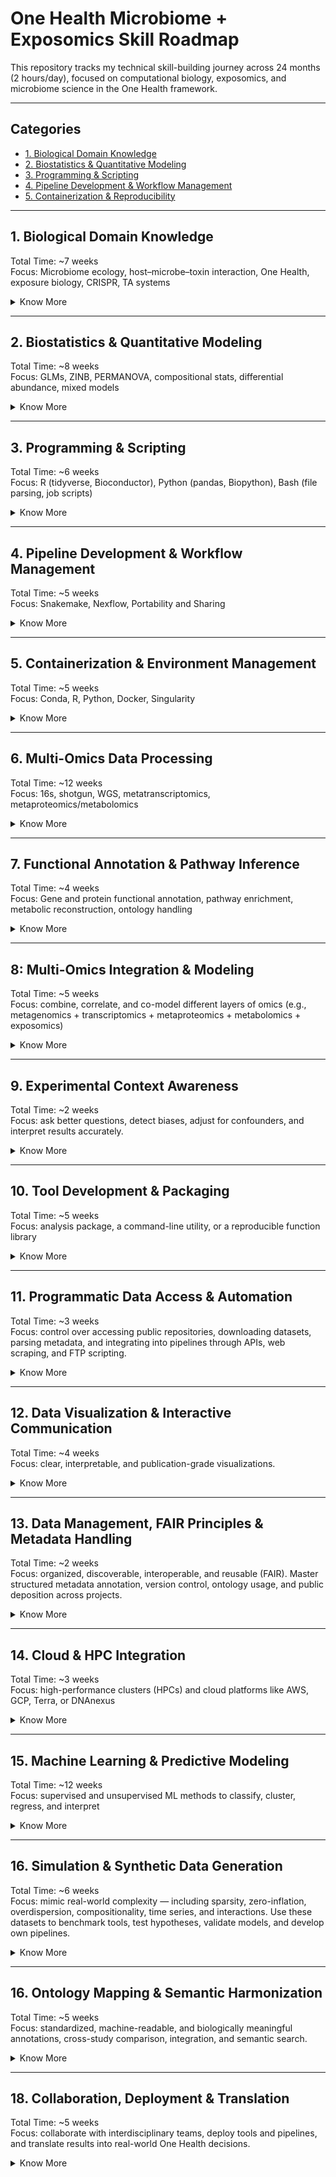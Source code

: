 # One Health Microbiome + Exposomics Skill Roadmap

This repository tracks my technical skill-building journey across 24 months (2 hours/day), focused on computational biology, exposomics, and microbiome science in the One Health framework.

---

## Categories

- [1. Biological Domain Knowledge](#1-biological-domain-knowledge)
- [2. Biostatistics & Quantitative Modeling](#2-biostatistics--quantitative-modeling)
- [3. Programming & Scripting](#3-programming--scripting)
- [4. Pipeline Development & Workflow Management](#4-pipeline-development--workflow-management)
- [5. Containerization & Reproducibility](#5-containerization--reproducibility)

---

## 1. Biological Domain Knowledge

Total Time: ~7 weeks  
Focus: Microbiome ecology, host–microbe–toxin interaction, One Health, exposure biology, CRISPR, TA systems

<details>
<summary>Know More</summary>

### 1.1. Microbiome Ecology

| Sub-Skill                           | Learn To...                                                           | Notes                                             |
| ----------------------------------- | --------------------------------------------------------------------- | ------------------------------------------------- |
| Microbial ecology principles        | Understand diversity, richness, evenness; define core/rare taxa       | Alpha/beta/gamma diversity; richness vs abundance |
| Functional guilds & metabolic roles | Interpret what microbes do (e.g., SCFA production, vitamin synthesis) | Use KEGG/MetaCyc modules to connect pathways      |
| Colonization resistance & dysbiosis | Identify when microbial communities shift toward pathogenic states    | Important for exposome impact assessment          |
| Cross-biome connections             | Compare oral–gut–skin–lung microbiomes                                | One Health relevance in zoonotic exchange         |


### 1.2. Host–Microbe Interactions

| Sub-Skill                      | Learn To...                                                           | Notes                                        |
| ------------------------------ | --------------------------------------------------------------------- | -------------------------------------------- |
| Mucosal immunity               | Understand immune education by commensals                             | Especially IL-10, Tregs, IgA                 |
| Microbe-induced signaling      | Analyze microbial metabolites (e.g., SCFA, bile acids) affecting host | Integration with metabolomics/exposomics     |
| Barrier function               | Understand epithelial integrity, tight junctions, and permeability    | Used in toxicology and inflammation contexts |
| Host gene expression responses | Link microbiome shifts to host transcriptomic changes                 | Required for multi-omics correlation work    |

### 1.3. One health systems thinking

| Sub-Skill                                | Learn To...                                                 | Notes                                                   |
| ---------------------------------------- | ----------------------------------------------------------- | ------------------------------------------------------- |
| Cross-species microbiome transmission    | Track microbial exchange between human–animal–environment   | Zoonoses, AMR transfer, ecological modeling             |
| Reservoirs and environmental persistence | Understand how soil, water, or air act as microbial vectors | Especially relevant for exposure sources                |
| Shared exposure consequences             | Compare how toxins affect different hosts                   | Use same metabolite pathways across hosts               |
| Surveillance and global monitoring       | Explore WHO/FAO/OIE approaches to microbial surveillance    | Helpful for integrative use cases or policy translation |

### 1.4. Exposomics and Environmental Toxicology

| Sub-Skill                        | Learn To...                                                                              | Notes                                                                      |
| -------------------------------- | ---------------------------------------------------------------------------------------- | -------------------------------------------------------------------------- |
| Exposure routes and kinetics     | Inhalation, dermal, oral; ADME principles                                                | Know how chemicals reach microbes and host tissues                         |
| Xenobiotic metabolism            | Identify microbial enzymes (e.g., azoreductase, nitroreductase) that transform chemicals | Impacts metabolomics interpretation                                        |
| Host–microbe–chemical crosstalk  | Recognize interaction effects (e.g., dysbiosis after exposure)                           | Synergistic or antagonistic outcomes matter                                |
| Microbial indicators of exposure | Use taxa as biomarkers of toxin presence                                                 | Differential abundance signatures or functional genes (e.g., efflux pumps) |

### 1.5. CRISPR, Toxin–Antitoxin (TA), and Other Mobile Elements

| Sub-Skill                           | Learn To...                                                     | Notes                                            |
| ----------------------------------- | --------------------------------------------------------------- | ------------------------------------------------ |
| CRISPR-Cas systems                  | Distinguish Class I vs II; identify arrays and cas operons      | Required for Spacerome, viral defense analysis   |
| Toxin–antitoxin systems             | Understand types (I–VI), addiction modules, and stress response | Metatranscriptomics of TA genes                  |
| Mobile genetic elements             | Detect plasmids, phages, ICEs                                   | Important in AMR spread, functional plasticity   |
| Horizontal gene transfer mechanisms | Conjugation, transformation, transduction                       | For exposure-driven evolution/adaptation studies |

### 1.6. Taxonomic, Phylogenetic & Evolutionary Foundations

| Sub-Skill                     | Learn To...                                                  | Notes                                                |
| ----------------------------- | ------------------------------------------------------------ | ---------------------------------------------------- |
| Prokaryotic taxonomy          | Understand NCBI/SILVA/GTDB hierarchies                       | Required for mapping and data standardization        |
| Strain-level diversity        | Differentiate between species, strains, and genotypes        | Applies in MAG analysis, shotgun metagenomics        |
| Phylogenetic inference        | Interpret phylogenies based on marker genes or whole genomes | Used for tree-based analysis, functional predictions |
| Evolution of microbial traits | Understand selective pressures, niche adaptation             | For interpreting functional enrichment results       |

</details>

---

## 2. Biostatistics & Quantitative Modeling

Total Time: ~8 weeks  
Focus: GLMs, ZINB, PERMANOVA, compositional stats, differential abundance, mixed models

<details>
<summary>Know More</summary>

### 2.1. Foundations of Statistical Thinking

| Sub-Skill                   | Learn To...                                                                        | Notes                                                  |
| --------------------------- | ---------------------------------------------------------------------------------- | ------------------------------------------------------ |
| Probability theory          | Interpret distributions, likelihoods, prior beliefs                                | Essential for understanding Bayesian models            |
| Key distributions           | Normal, Poisson, Binomial, Negative Binomial, Zero-Inflated, Dirichlet Multinomial | Needed for microbiome data and overdispersion modeling |
| Estimation & testing        | Perform point estimation, confidence intervals, hypothesis testing                 | Learn frequentist and Bayesian logic                   |
| Multiple testing correction | Apply FDR (Benjamini–Hochberg), Bonferroni, q-value                                | Required in multi-omic differential abundance tests    |

### 2.2. Generalized Linear and Mixed Models

| Sub-Skill                               | Learn To...                                                            | Notes                                                    |
| --------------------------------------- | ---------------------------------------------------------------------- | -------------------------------------------------------- |
| Linear models (LM)                      | Run `lm()` models with continuous outcomes                             | Basis for PCA, PERMANOVA, etc.                           |
| GLMs                                    | Use `glm()` for count/zero-inflated data (log, logit, identity link)   | Use family = `poisson`, `quasipoisson`, `binomial`, `nb` |
| Generalized linear mixed models (GLMMs) | Use `lme4::glmer`, `glmmTMB`, `nlme` to handle nested/repeated designs | For longitudinal exposome or repeated microbiome samples |
| Model diagnostics                       | Residuals, AIC, pseudo-R², overdispersion checks                       | Ensure you're not misinterpreting noise as signal        |

### 2.3. Zero-Inflation, Compositionality & Normalization

| Sub-Skill                 | Learn To...                                                | Notes                                                       |
| ------------------------- | ---------------------------------------------------------- | ----------------------------------------------------------- |
| Compositional data issues | Understand sum-constrained proportions, false correlations | Affects microbiome, metabolomics, exposome data             |
| Transformations           | Apply CLR, ILR, ALR, log+psuedocount, TSS                  | Use `microbiome::transform`, `compositions::clr`            |
| Normalization             | VST, RLE, CSS, GMPR, rarefaction                           | Learn when to use each based on your method                 |
| Zero-inflated modeling    | Choose ZINB, hurdle, or ZIBR based on dropout structure    | Use `glmmTMB`, `zinbwave`, `ZIBR`, `ANCOM-BC` appropriately |

### 2.4. Differential Abundance & Expression Modeling

| Sub-Skill                   | Learn To...                                                   | Notes                                                           |
| --------------------------- | ------------------------------------------------------------- | --------------------------------------------------------------- |
| Classical methods           | Apply t-test, ANOVA, Kruskal–Wallis, Wilcoxon                 | Only for simple comparisons — avoid overuse                     |
| RNA-seq-inspired models     | Use `DESeq2`, `edgeR`, `limma-voom`, `voomWithQualityWeights` | Base for protein, transcript, or taxonomic abundance shifts     |
| Compositional-aware methods | Use `ALDEx2`, `ANCOM-BC`, `MaAsLin2`, `metagenomeSeq`         | Choose based on effect size structure, covariates, and sparsity |
| Model comparison & post-hoc | Compare fit via AIC/BIC; apply post-hoc Tukey or emmeans      | Necessary when doing multi-group comparisons                    |

### 2.5. Multivariate & Ordination Methods

| Sub-Skill                 | Learn To...                                                   | Notes                                                   |
| ------------------------- | ------------------------------------------------------------- | ------------------------------------------------------- |
| PCA / PCoA / NMDS         | Reduce dimensionality and visualize beta-diversity            | Use `vegan::metaMDS`, `ape::pcoa`, `prcomp`             |
| Distance metrics          | Understand Bray-Curtis, Aitchison, Jaccard, Euclidean         | Choice affects ordination structure and interpretation  |
| PERMANOVA & Adonis        | Run `vegan::adonis` for group separation on distance matrices | Used in all microbiome diversity comparisons            |
| Procrustes & Mantel tests | Compare ordination structures across omics                    | Important for integrative exposomics/microbiome studies |

### 2.6. Longitudinal & Hierarchical Modeling

| Sub-Skill                | Learn To...                                                      | Notes                                                |
| ------------------------ | ---------------------------------------------------------------- | ---------------------------------------------------- |
| Repeated measures models | Mixed models (`lmer`, `glmmTMB`, `nlme`) for repeated timepoints | Use for exposome × time, diet interventions, etc.    |
| Time series smoothing    | Use `splines`, `smoothers`, `mgcv::gam` for trend detection      | Needed for exposome drift and adaptation modeling    |
| MaAsLin2, ZIBR, ZINBMM   | Use longitudinal microbiome/exposome-specific tools              | Part of MiNDSET development and interpretation logic |

### 2.7. Bayesian & Simulation-Based Inference

| Sub-Skill                     | Learn To...                                                      | Notes                                                                   |
| ----------------------------- | ---------------------------------------------------------------- | ----------------------------------------------------------------------- |
| Bayesian modeling             | Use `brms`, `rstanarm`, `JAGS`, `Stan`                           | Full uncertainty modeling for complex biological systems                |
| Posterior estimation & priors | Understand credible intervals, shrinkage, regularization         | Required for ZIDM, eBay, and probabilistic exposome inference           |
| Simulated data testing        | Use `simstudy`, `synthpop`, or custom scripts for power analysis | Especially when working with underpowered animal/environmental datasets |

</details>

---

## 3. Programming & Scripting

Total Time: ~6 weeks  
Focus: R (tidyverse, Bioconductor), Python (pandas, Biopython), Bash (file parsing, job scripts)

<details>
<summary>Know More</summary>

### 3.1. R Programming for Statistical and Microbiome Analysis

| Sub-Skill                  | Learn To...                                                                   | Notes                                                |
| -------------------------- | ----------------------------------------------------------------------------- | ---------------------------------------------------- |
| Tidyverse core             | Use `dplyr`, `tidyr`, `ggplot2`, `tibble`, `forcats` for clean pipelines      | Tidy data in, tidy data out                          |
| Bioconductor packages      | Use `phyloseq`, `DESeq2`, `edgeR`, `limma`, `vegan`, `microbiome`             | Essential for omics analysis                         |
| Plotting                   | Make publication-ready plots with `ggplot2`, `patchwork`, `cowplot`, `ggpubr` | Modular, themable, scalable plots                    |
| Data reshaping             | Use `pivot_longer`, `pivot_wider`, `separate`, `unite`                        | Clean metadata or taxonomic tables                   |
| Writing functions          | Wrap routines into reusable, modular functions                                | Critical for scaling code and pipelines              |
| Error handling & debugging | Use `tryCatch`, `message()`, `stop()`                                         | For large-scale batch processing and robust wrappers |
| Literate programming       | Write `RMarkdown`, `Quarto`, `.Rmd` reports                                   | For reproducible reports and notebooks               |

### 3.2. Python for Parsing, Preprocessing & Machine Learning

| Sub-Skill                | Learn To...                                                                    | Notes                                                       |
| ------------------------ | ------------------------------------------------------------------------------ | ----------------------------------------------------------- |
| Data manipulation        | Use `pandas`, `numpy`, `glob`, `os` to wrangle and process files               | Ideal for working with metadata, logs, sequence files       |
| Plotting                 | Use `matplotlib`, `seaborn`, `plotly` for dynamic plots                        | `sns.clustermap` for heatmaps, `plt.subplots` for panels    |
| Machine learning         | Use `scikit-learn` for RF, SVM, XGBoost, pipelines                             | For supervised learning & interpretable ML                  |
| Bioinformatics utilities | Use `BioPython`, `ete3`, `scikit-bio`, `PyPHLAWD`                              | FASTA/FASTQ parsing, phylogeny, alignment                   |
| API access & automation  | Use `requests`, `json`, `xml`, `BeautifulSoup` for scraping or data extraction | Programmatic data retrieval (e.g., SRA, MGnify, BioSamples) |
| Writing clean scripts    | Write `.py` modules, argparse CLI wrappers, logging                            | For building scalable tools and batch jobs                  |

### 3.3. Bash and Command-Line Proficiency

| Sub-Skill                 | Learn To...                                                        | Notes                                                        |
| ------------------------- | ------------------------------------------------------------------ | ------------------------------------------------------------ |
| Navigation & file ops     | Use `cd`, `ls`, `mv`, `cp`, `rm`, `mkdir`, `find`, `xargs`, `tree` | For fast project traversal and data prep                     |
| File parsing              | Use `cut`, `awk`, `sed`, `sort`, `uniq`, `grep`, `head`, `tail`    | For log parsing, sample lists, metadata cleanup              |
| Job scheduling (HPC)      | Use `sbatch`, `qsub`, `squeue`, `sacct`, `#!/bin/bash` headers     | For running batch pipelines on clusters                      |
| Permissions & environment | Use `chmod`, `chown`, `PATH`, `export`, `.bashrc`                  | To avoid execution errors and dependency hell                |
| Writing shell scripts     | Automate routine jobs with `.sh` scripts and parameterized loops   | For reproducible project automation                          |
| Command-line utilities    | Install and use tools like `fastqc`, `multiqc`, `seqkit`, `jq`     | Widely used in pre/post processing for multi-omics workflows |

### 3.4. Inter-language Integration & Reusability

| Sub-Skill                         | Learn To...                                                               | Notes                                                   |
| --------------------------------- | ------------------------------------------------------------------------- | ------------------------------------------------------- |
| Call R from Python (`rpy2`)       | Seamlessly combine ggplot2 with scikit-learn models                       | Advanced, but powerful                                  |
| Call Python from R (`reticulate`) | Use machine learning tools within R pipelines                             | Use inside Quarto/Rmd                                   |
| Modular function writing          | Split analysis into reusable scripts or R/Py functions                    | Better for pipelines & reproducibility                  |
| Logging and messaging             | Use `logging` (Python), `message()` (R), `echo` (Bash) for robust outputs | Helps in debugging large runs                           |
| Config-driven scripts             | Load parameters via `.yaml`, `.json`, or `.toml`                          | Needed for Snakemake, Nextflow, or pipeline integration |

</details>

---

## 4. Pipeline Development & Workflow Management

Total Time: ~5 weeks  
Focus: Snakemake, Nexflow, Portability and Sharing

<details>
<summary>Know More</summary>

### 4.1. Workflow Architecture Fundamentals

| Sub-Skill               | Learn To...                                                | Notes                                                     |
| ----------------------- | ---------------------------------------------------------- | --------------------------------------------------------- |
| DAG thinking            | Design workflows as Directed Acyclic Graphs (DAGs)         | Know how input/output files drive task dependencies       |
| Rule chaining           | Define jobs that depend on outputs from prior rules        | Crucial for reproducible logic                            |
| Inputs, outputs, params | Write pipeline rules with dynamic wildcards and parameters | Know the difference between rule-level and global configs |
| Rule modularity         | Separate reusable rules into modules/snippets              | Encourages reusability across pipelines                   |
| Configuration files     | Use YAML/JSON to parameterize your pipeline                | Keeps code clean and flexible across datasets             |

### 4.2. Snakemake

| Sub-Skill                 | Learn To...                                                        | Notes                                                 |
| ------------------------- | ------------------------------------------------------------------ | ----------------------------------------------------- |
| Rule definition           | Write rules with `input`, `output`, `params`, `shell`, `resources` | Core of Snakemake pipelines                           |
| Wildcards and checkpoints | Handle variable filenames, sample-specific outputs                 | Use `{sample}` or `{group}` patterns                  |
| Config files              | Load sample sheets and params from `.yaml`                         | Essential for dataset-specific runs                   |
| Logging & reports         | Write `log:` blocks and generate workflow reports                  | `snakemake --report` for HTML summaries               |
| Conda/env integration     | Use `conda:` block to manage per-rule environments                 | Promotes reproducibility and avoids version conflicts |
| Cluster execution         | Use `--cluster sbatch` and profile configs                         | Integrates seamlessly with SLURM and SGE              |

### 4.3. Nextflow

| Sub-Skill                        | Learn To...                                              | Notes                                               |
| -------------------------------- | -------------------------------------------------------- | --------------------------------------------------- |
| Processes and channels           | Write processes and connect them via channels            | Nextflow is channel-driven (dataflow paradigm)      |
| Input/output declaration         | Use `from`, `into`, `tuple`, `file()` for channel IO     | More explicit than Snakemake’s rule chaining        |
| Parameterization                 | Use `params.config` and `.nf` config files               | Supports environment switching, AWS profiles, etc.  |
| Docker & Singularity integration | Declare container for each process                       | Enables exact reproducibility and cloud portability |
| DSL2 modular structure           | Use modules, workflows, main.nf for large-scale projects | nf-core compliant structure                         |

### 4.4. Workflow Design Best Practices

| Sub-Skill                     | Learn To...                                                               | Notes                                          |
| ----------------------------- | ------------------------------------------------------------------------- | ---------------------------------------------- |
| Sample sheet integration      | Load `.csv` or `.tsv` sample metadata for looping rules                   | Important for automating per-sample operations |
| Reusability and encapsulation | Split logic into subworkflows or module files                             | Avoids massive monolithic scripts              |
| Dry-run and benchmarking      | Test rules without execution (`--dry-run`, `touch`)                       | Safe pre-run validation                        |
| Resource optimization         | Set `threads`, `memory`, and `runtime` per rule                           | Required for HPC scaling or SLURM efficiency   |
| Error handling and debugging  | Use `--rerun-incomplete`, `--printshellcmds`, and logging                 | For traceability and crash recovery            |
| Output structure              | Keep `results/`, `logs/`, `config/`, `scripts/`, and `workflow/` separate | Makes repos easier to navigate and share       |

### 4.5. Workflow Portability & Sharing

| Sub-Skill                           | Learn To...                                                                    | Notes                                                           |
| ----------------------------------- | ------------------------------------------------------------------------------ | --------------------------------------------------------------- |
| Containerized rules                 | Run pipelines with `--use-conda`, `--use-singularity`, `docker.enabled = true` | For portable pipelines                                          |
| Profiles for different systems      | Create cluster profiles for local, HPC, AWS                                    | Config switching via `--profile hpc` etc.                       |
| Publishing workflows                | Structure repos with `README.md`, `envs/`, `config/`, `workflow/`              | Enables GitHub distribution or nf-core compatibility            |
| Workflow documentation              | Write usage examples, environment setup instructions                           | Critical for collaboration, reproducibility, and reviewer trust |
| Integration with `make` or wrappers | Optional: use `Makefile` to wrap Snakemake or Nextflow commands                | For simplified command-line entry points                        |

</details>

---

## 5. Containerization & Environment Management

Total Time: ~5 weeks  
Focus: Conda, R, Python, Docker, Singularity

<details>
<summary>Know More</summary>

### 5.1. Conda & Environment Management (Cross-language)

| Sub-Skill                      | Learn To...                                                               | Notes                                    |
| ------------------------------ | ------------------------------------------------------------------------- | ---------------------------------------- |
| Creating environments          | Use `conda create -n env_name pkg1 pkg2`, `conda activate`                | Standard across Python/R pipelines       |
| Exporting & sharing            | `conda env export > env.yml`; recreate with `conda env create -f env.yml` | Always version-lock your environments    |
| Environment isolation          | Use different envs for different projects                                 | Prevent dependency conflicts             |
| Bioconda & channels            | Learn how to install tools from `bioconda`, `conda-forge`                 | e.g., `conda install -c bioconda fastqc` |
| Snakemake/Nextflow integration | Use `conda:` block per rule to autoinstall envs                           | Enables reproducibility per-step         |

### 5.2. R Environment Management with renv

| Sub-Skill               | Learn To...                                              | Notes                                        |
| ----------------------- | -------------------------------------------------------- | -------------------------------------------- |
| Project isolation       | Use `renv::init()` to create a local project environment | Tracks all installed packages in `renv.lock` |
| Dependency tracking     | Auto-record versions of every R package                  | Essential for reproducibility in notebooks   |
| Environment restoration | Use `renv::restore()` on a new system to rebuild the env | Like `conda env create`, but for R           |
| GitHub integration      | Commit `renv.lock`, ignore `renv/library`                | Makes repos portable but lightweight         |

### 5.3. Docker (Containers for Everything)

| Sub-Skill                   | Learn To...                                                               | Notes                                 |
| --------------------------- | ------------------------------------------------------------------------- | ------------------------------------- |
| Dockerfile creation         | Write `FROM`, `RUN`, `COPY`, `CMD` layers                                 | Builds a reproducible container image |
| Building and running images | `docker build -t mytool .`, `docker run -v $PWD:/data mytool`             | Mount volumes, pass arguments         |
| Versioned images            | Tag builds with version numbers (`:v1.0`, `:latest`)                      | Use in pipeline configs               |
| Base images                 | Choose wisely: `rocker/rstudio`, `continuumio/miniconda`, `biocontainers` | Ensures reproducibility across builds |
| Entrypoints & CMDs          | Create CLI wrappers using Python, R, or Bash                              | For command-line tool containers      |

### 5.4. Singularity (for HPC & Academic Clusters)

| Sub-Skill                        | Learn To...                                                       | Notes                                    |
| -------------------------------- | ----------------------------------------------------------------- | ---------------------------------------- |
| Running images                   | Use `singularity run mycontainer.sif`                             | Needed when Docker is unavailable on HPC |
| Building containers              | Convert Docker image: `singularity build out.sif docker://ubuntu` | Leverages DockerHub ecosystem            |
| Binding volumes                  | Use `--bind /path:/container/path` for data I/O                   | Required for filesystem access on HPC    |
| Snakemake & Nextflow integration | Use `--use-singularity` or process-level container declaration    | Fully portable pipelines                 |
| Managing versions                | Store `.sif` files with version info                              | Stable and audit-ready for publications  |

### 5.5. Container Registries & Distribution

| Sub-Skill                   | Learn To...                                                                | Notes                                     |
| --------------------------- | -------------------------------------------------------------------------- | ----------------------------------------- |
| DockerHub                   | Push/pull your Docker containers with `docker push`                        | Enables sharing tools publicly            |
| Biocontainers               | Use community-curated tools via `bioconda` or `docker://biocontainers/...` | Saves effort building from scratch        |
| GitHub Container Registry   | Optional: publish private/protected containers with GitHub Actions         | For organizations or controlled workflows |
| Registry tagging & security | Manage tokens, tags, and container metadata                                | Especially when deploying at scale        |

### 5.6. Integrated Environment Strategies

| Strategy                                              | Use Case                                       | Stack                                 |
| ----------------------------------------------------- | ---------------------------------------------- | ------------------------------------- |
| Conda-only                                            | Lightweight, flexible, simple pipelines        | `env.yml`                             |
| Docker + Conda                                        | Portability + dependency control               | Dockerfile + `env.yml`                |
| Singularity + Conda                                   | HPC-compatible reproducibility                 | `.sif` + `env.yml`                    |
| Full stack (Snakemake/Nextflow + Singularity + Conda) | Production-grade, fully reproducible workflows | Multi-config systems with YAML params |

</details>

---

## 6. Multi-Omics Data Processing

Total Time: ~12 weeks  
Focus: 16s, shotgun, WGS, metatranscriptomics, metaproteomics/metabolomics

<details>
<summary>Know More</summary>

### 6.1. Amplicon Sequencing (16S rRNA / ITS)

| Sub-Skill                      | Learn To...                                    | Tools                                            |
| ------------------------------ | ---------------------------------------------- | ------------------------------------------------ |
| Import and demultiplex         | Handle multiplexed read files, barcodes        | QIIME2, cutadapt, fastp                          |
| Denoising                      | Use ASV-level methods for error correction     | DADA2, Deblur                                    |
| Chimera filtering              | Identify and remove artifacts                  | DADA2 built-in, VSEARCH                          |
| Taxonomic classification       | Use reference databases to assign taxonomy     | SILVA, Greengenes, GTDB with Naive Bayes, IDTAXA |
| Phylogenetic tree construction | Align representative sequences and build trees | MAFFT + FastTree                                 |
| Diversity analyses             | Alpha/beta diversity, ordination, PERMANOVA    | QIIME2, phyloseq, vegan                          |

### 6.2. Shotgun Metagenomics

| Sub-Skill                      | Learn To...                               | Tools                              |
| ------------------------------ | ----------------------------------------- | ---------------------------------- |
| Preprocessing                  | QC, trimming, filtering low-quality reads | fastp, TrimGalore, FastQC, MultiQC |
| Host/decontamination filtering | Remove host or contaminant reads          | Bowtie2, BMTagger                  |
| Assembly (optional)            | Reconstruct contigs from reads            | MEGAHIT, SPAdes                    |
| Taxonomic profiling            | Generate species-level profiles           | MetaPhlAn3, Kraken2, Bracken       |
| Functional profiling           | Annotate gene families and pathways       | HUMAnN3 (UniRef90, MetaCyc)        |
| Binning (optional)             | Cluster contigs into MAGs                 | MetaBAT2, CONCOCT, MaxBin2         |

### 6.3. Metatranscriptomics

| Sub-Skill               | Learn To...                                            | Tools                        |
| ----------------------- | ------------------------------------------------------ | ---------------------------- |
| RNA-seq preprocessing   | Trimming, QC, rRNA depletion                           | TrimGalore, SortMeRNA, fastp |
| Mapping/quantification  | Map reads to reference or quantify via pseudoalignment | Salmon, Kallisto, BWA        |
| rRNA vs mRNA separation | Separate regulatory vs coding reads                    | SortMeRNA, custom filters    |
| Normalization           | TPM, RPKM, DESeq2 VST                                  | DESeq2, edgeR, limma-voom    |
| Differential expression | Compare across conditions                              | DESeq2, limma-voom           |
| Gene/pathway annotation | Map to GO, KEGG, eggNOG, MetaCyc                       | eggNOG-mapper, InterProScan  |

### 6.4. Metaproteomics

| Sub-Skill             | Learn To...                                              | Tools                           |
| --------------------- | -------------------------------------------------------- | ------------------------------- |
| Raw data processing   | MS file format conversion (.raw to .mzML)                | MSConvert                       |
| Database search       | Match spectra to UniProt sequences                       | FragPipe, MSFragger             |
| Quantification        | Protein/peptide intensities                              | IonQuant, MaxQuant              |
| Taxonomic assignment  | Peptide-based LCA profiling                              | UniPept, MetaProteomeAnalyzer   |
| Functional annotation | Map to GO, KEGG, EC, MetaCyc                             | eggNOG, InterProScan            |
| Output integration    | Generate peptide → protein → function abundance matrices | Custom R/Python parsing scripts |

### 6.5. Metabolomics / Exposomics

| Sub-Skill              | Learn To...                               | Tools                                                 |
| ---------------------- | ----------------------------------------- | ----------------------------------------------------- |
| Raw data preprocessing | Peak detection, alignment, deconvolution  | XCMS, MZmine                                          |
| Annotation & ID        | Match m/z features to chemical IDs        | GNPS, HMDB, MS-DIAL                                   |
| Normalization          | Log, Pareto, scaling by TIC               | `MetaboAnalystR`, `MSPrep`                            |
| Batch correction       | Combat, LOESS, internal standards         | `sva::ComBat`, `normStats`                            |
| Pathway enrichment     | Map m/z features to pathways              | Mummichog, MetaCyc, KEGG                              |
| Exposure integration   | Link to host response or microbiome shift | Statistical or ML-based integration with omics layers |

### 6.6. Cross-Omics Output Formatting

| Sub-Skill                        | Learn To...                                                     | Format                                            |
| -------------------------------- | --------------------------------------------------------------- | ------------------------------------------------- |
| Unified abundance tables         | Construct sample × feature matrix for taxa/proteins/metabolites | TSV, CSV, biom                                    |
| Metadata linkage                 | Join omics tables with sample-level metadata                    | `left_join`, `merge`, `sample_data()` in phyloseq |
| Feature mapping                  | Map gene/protein/peptide IDs to function, taxonomy              | UniProt ID mapping, eggNOG, InterProScan          |
| Output structuring for pipelines | Write reusable scripts for creating final tables                | R, Python, Snakemake rules                        |

</details>

---

## 7. Functional Annotation & Pathway Inference

Total Time: ~4 weeks  
Focus: Gene and protein functional annotation, pathway enrichment, metabolic reconstruction, ontology handling

<details>
<summary>Know More</summary>

### 7.1. Gene & Protein Functional Annotation

| Sub-Skill                          | Learn To...                                                                       | Tools & Resources                                           |
| ---------------------------------- | --------------------------------------------------------------------------------- | ----------------------------------------------------------- |
| Map genes to orthologous groups    | Assign functional context across species                                          | **eggNOG-mapper**, **OrthoFinder**, **KEGG Orthology (KO)** |
| Assign GO terms (BP, MF, CC)       | Retrieve Gene Ontology Biological Process, Molecular Function, Cellular Component | **InterProScan**, **Blast2GO**, **UniProtKB**, **biomaRt**  |
| EC number annotation               | Assign Enzyme Commission codes to genes/proteins                                  | **eggNOG**, **KAAS**, **UniProt**                           |
| Filter high-confidence annotations | Remove generic or uninformative hits (e.g., “hypothetical protein”)               | Custom R/Python parsing logic                               |
| Functional redundancy analysis     | Quantify whether multiple features map to same function                           | Often important in microbial communities                    |

### 7.2. Pathway Annotation & Enrichment

| Sub-Skill                    | Learn To...                                                                                             | Tools & Resources                                                               |
| ---------------------------- | ------------------------------------------------------------------------------------------------------- | ------------------------------------------------------------------------------- |
| Map functions to pathways    | Connect gene/protein/metabolite IDs to pathways                                                         | **KEGG**, **MetaCyc**, **Reactome**, **GOslim**                                 |
| Functional hierarchy mapping | Annotate multi-level (L1-L4) functions (e.g., metabolism → amino acid metabolism → lysine biosynthesis) | **HUMAnN3**, **eggNOG**, **UniRef90**, **KEGG modules**                         |
| Perform pathway enrichment   | Run Fisher’s exact test or GSEA-like approaches to find enriched functions                              | **clusterProfiler**, **gProfiler2**, **MetaboAnalyst**, **Pathview**, **DAVID** |
| Pathway coverage estimation  | Determine % of pathway covered by your observed genes                                                   | **HUMAnN3**, **MinPath**, **MetaPath**                                          |

### 7.3. Metabolic Reconstruction

| Sub-Skill                                      | Learn To...                                         | Tools & Resources                                        |
| ---------------------------------------------- | --------------------------------------------------- | -------------------------------------------------------- |
| Reconstruct metabolic maps                     | Build draft metabolic models from annotations       | **Pathway Tools**, **CarveMe**, **ModelSEED**, **AGORA** |
| Assign function to taxa (functional potential) | Assess whether taxon X encodes pathway Y            | **Tax4Fun2**, **PICRUSt2**, **HUMAnN3**                  |
| Link environment to function                   | Ask: “What does this community do in this context?” | Critical for exposomics and One Health research          |

### 7.4. Ontology Handling & Term Curation

| Sub-Skill                      | Learn To...                                                                                     | Tools & Resources                                          |
| ------------------------------ | ----------------------------------------------------------------------------------------------- | ---------------------------------------------------------- |
| Standardize terms              | Use controlled vocabularies: GO, KEGG BRITE, MetaCyc                                            | **OntologyLookupService**, **OBO Foundry**, **Ontobee**    |
| Deduplicate IDs                | Merge multiple IDs mapping to the same function                                                 | Use UniProt cross-mapping tables                           |
| Visualize ontology graphs      | Show GO term hierarchies or relationships                                                       | **topGO**, **REVIGO**, **QuickGO**, **ggraph**, **igraph** |
| Custom annotation dictionaries | Create dictionaries of curated functional categories (e.g., “stress response”, “toxin-related”) | R/Python dictionaries, JSON term banks                     |

### 7.5. Output Structuring for Downstream Use

| Sub-Skill                           | Learn To...                                                 | Output Format                                        |
| ----------------------------------- | ----------------------------------------------------------- | ---------------------------------------------------- |
| Build functional abundance matrices | Sample × GO Term / EC / KO matrix                           | Used for DA, enrichment, ordination                  |
| Join taxonomy + function            | Create combined tables for taxon-function interpretation    | e.g., “Bacteroides → LPS biosynthesis”               |
| Store annotations as metadata       | Keep raw feature ID + annotation + abundance in tidy format | For use in MiNDSET, MoMo-MAP, Shiny dashboards, etc. |
| Create interpretable summaries      | Summarize functions by category, module, or subsystem       | Often shown in stacked barplots, pathway heatmaps    |

</details>

---

## 8: Multi-Omics Integration & Modeling

Total Time: ~5 weeks  
Focus: combine, correlate, and co-model different layers of omics (e.g., metagenomics + transcriptomics + metaproteomics + metabolomics + exposomics) 

<details>
<summary>Know More</summary>

### 8.1. Pre-Integration Harmonization

| Sub-Skill                       | Learn To...                                               | Tools & Notes                                             |
| ------------------------------- | --------------------------------------------------------- | --------------------------------------------------------- |
| Normalize each omics table      | Apply within-omics normalization (CLR, VST, log2, Pareto) | `DESeq2::vst`, `metagenomeSeq::cumNorm`, `metaboAnalystR` |
| Filter uninformative features   | Remove low-variance or sparse features to avoid noise     | `nearZeroVar()`, `rowVars()`, prevalence filtering        |
| Align sample IDs across tables  | Ensure perfect match across omics layers                  | Use `intersect(colnames(...))`, consistent metadata       |
| Match feature IDs to annotation | Harmonize feature-level info (e.g., gene symbols, KO IDs) | Ensures cross-mapping is valid                            |

### 8.2. Unsupervised Multi-Omics Integration

| Sub-Skill                         | Learn To...                                             | Tools & Methods                                                   |
| --------------------------------- | ------------------------------------------------------- | ----------------------------------------------------------------- |
| Joint dimension reduction         | Use multiblock PCA or sGCCA to extract shared structure | **mixOmics::rGCCA**, **PMA::CCA**, **DIABLO (unsupervised mode)** |
| Cluster samples across omics      | Perform consensus clustering or integrative clustering  | `iClusterPlus`, `MOFA`, `NMF`                                     |
| Co-abundance network construction | Build networks of features that co-vary across omics    | `WGCNA`, `SpiecEasi`, `cooccur`, `CoNet`                          |
| Multitable correlation heatmaps   | Plot cross-omics correlation matrices                   | `mixOmics::plotVar`, `corrplot`, `pheatmap`                       |

### 8.3. Supervised Multi-Omics Integration

| Sub-Skill                           | Learn To...                                                 | Tools & Methods                                             |
| ----------------------------------- | ----------------------------------------------------------- | ----------------------------------------------------------- |
| Predict conditions from multi-omics | Use classifiers trained on multiple omics blocks            | **DIABLO**, **Random Forest**, **SVM**, `caret::train()`    |
| Identify discriminative features    | Detect key multi-omics markers that distinguish groups      | `mixOmics::selectVar()`, VIP scores, SHAP values            |
| Integrate covariates & confounders  | Adjust models for group, timepoint, diet, etc.              | Include as covariates or random effects in model formula    |
| Visualization                       | Plot sample projection, circos plots, or component loadings | `circlize`, `ggplot2`, `mixOmics::plotIndiv()`, `plotVar()` |

### 8.4. Cross-Modal Correlation and Causal Modeling

| Sub-Skill                   | Learn To...                                            | Tools & Methods                                         |
| --------------------------- | ------------------------------------------------------ | ------------------------------------------------------- |
| Feature–feature correlation | Identify associations between genes–metabolites–taxa   | `psych::corr.test()`, `sparcc`, `cclasso`, `HAllA`      |
| Multi-omics networks        | Construct multi-layered bipartite or tripartite graphs | `igraph`, `networkD3`, `ggraph`, `mixOmics::network()`  |
| Time-resolved modeling      | Integrate temporal data across omics layers            | `metalonda`, `MaSigPro`, `MEtime`, `LongitudinalDIABLO` |
| Causal inference (optional) | Use DAGs or Bayesian networks to model causality       | `bnlearn`, `DoWhy`, `SEM`, `gCastle`                    |

### 8.5. Biological Interpretation of Integrated Models

| Sub-Skill                   | Learn To...                                                  | Tools & Outputs                                                         |
| --------------------------- | ------------------------------------------------------------ | ----------------------------------------------------------------------- |
| Map components to biology   | Interpret component loadings as functional or taxonomic axes | Annotate with KEGG/GO info                                              |
| Functional module discovery | Identify multi-omic features converging on same pathway      | e.g., “Gene X, Protein Y, Metabolite Z all part of Lysine biosynthesis” |
| Metadata association        | Relate integrated signatures to exposure, disease, behavior  | Use LMs, GLMMs, or custom modeling                                      |
| Report generation           | Generate reproducible reports from integration results       | `quarto`, `Rmd`, interactive dashboards (`shiny`, `dash`)               |

### 8.6. Integration Frameworks - Must Master

| Framework                | Type                        | Notes                                                              |
| ------------------------ | --------------------------- | ------------------------------------------------------------------ |
| **mixOmics**             | sGCCA, DIABLO, MINT         | Flexible, scalable, supports supervised + unsupervised integration |
| **iClusterPlus**         | Integrative clustering      | Bayesian hierarchical model, good for discovery                    |
| **MOFA/MOFA2**           | Factor analysis             | Very powerful latent space model                                   |
| **WGCNA**                | Co-expression networks      | Can be extended for multi-omics if processed correctly             |
| **HAllA**                | Feature-feature association | Hypothesis-free, correlation discovery                             |
| **metalonda / MaSigPro** | Longitudinal integration    | Time-aware DE modeling                                             |
| **mintR / MINTmixOmics** | Cohort integration          | Multi-batch integration (e.g., different animal/human groups)      |

</details>

---

## 9. Experimental Context Awareness

Total Time: ~2 weeks  
Focus: ask better questions, detect biases, adjust for confounders, and interpret results accurately.

<details>
<summary>Know More</summary>

### 9.1. Microbiome and Multi-Omics Study Design

| Sub-Skill                                          | Learn To...                                                                       | Notes                                               |
| -------------------------------------------------- | --------------------------------------------------------------------------------- | --------------------------------------------------- |
| Understand cross-sectional vs longitudinal designs | Know when repeated measures require paired models                                 | Choose GLMM vs simple ANOVA correctly               |
| Biological vs technical replicates                 | Distinguish what replicates truly capture                                         | Avoid overestimating power or missing batch effects |
| Confounder identification                          | Identify age, diet, medication, sex, cage effect (animals), housing (environment) | Plan to adjust or stratify                          |
| Matching strategies                                | Understand matched-case control, paired samples, or stratified sampling           | Influences the modeling framework                   |
| Sample size calculation                            | Estimate power given variability and expected effect size                         | Use `pwr`, `simr`, or simulation for guidance       |

### 9.2. Sequencing Technology & Protocol Artifacts

| Sub-Skill                                    | Learn To...                                                                  | Notes                                                     |
| -------------------------------------------- | ---------------------------------------------------------------------------- | --------------------------------------------------------- |
| Understand amplicon vs shotgun tradeoffs     | Resolution, cost, amplification bias                                         | 16S gives genus/species, shotgun can give strain/function |
| Biases from extraction kits                  | Know how DNA/RNA/protein extraction method can shape composition             | Choose batch correction accordingly                       |
| Batch effects from library prep or sequencer | Understand when batch correction is necessary                                | Use `Combat`, `removeBatchEffect()`, or random effects    |
| rRNA depletion vs poly-A selection           | Impacts metatranscriptomics — do you have total RNA or eukaryotic mRNA only? | Guides filtering strategy                                 |
| Multi-batch/multi-platform datasets          | Identify issues with mixed Illumina/Nanopore platforms                       | Use `MINT` or batch-aware integration methods             |

### 9.3. Sample Type, Source, and Environmental Matrix

| Sub-Skill                         | Learn To...                                                            | Examples                                                    |
| --------------------------------- | ---------------------------------------------------------------------- | ----------------------------------------------------------- |
| Biological matrix                 | Saliva, plaque, stool, blood, air filters, water, soil                 | Each has unique challenges (e.g., inhibitors, low biomass)  |
| Human vs animal vs environmental  | Understand matrix-specific variation in microbiome + exposome profiles | Needed for One Health-aware modeling                        |
| Invasive vs non-invasive sampling | Know limits of what can be measured                                    | Interpreting host transcriptomics from buccal swabs ≠ blood |
| Storage & transport artifacts     | Freeze-thaw, preservative usage, time-to-processing                    | Introduces noise or biases if unaccounted for               |

### 9.4. Exposure Context and Toxicology Considerations

| Sub-Skill                         | Learn To...                                                                                          | Notes                                                         |
| --------------------------------- | ---------------------------------------------------------------------------------------------------- | ------------------------------------------------------------- |
| Exposure route & dose             | Oral, dermal, inhaled; acute vs chronic                                                              | Needed to model biologically relevant gradients               |
| Chemical classes                  | Know what VOCs, heavy metals, endocrine disruptors, and antibiotics do                               | Guides functional annotation and hypothesis generation        |
| Host–microbe–chemical interaction | Understand tripartite effects: e.g., antibiotics reduce diversity; diet alters xenobiotic metabolism | Can confound or explain findings                              |
| Bioaccumulation & persistence     | Know which chemicals stick around and impact long-term                                               | e.g., PFAS in One Health datasets                             |
| Internal vs external exposome     | External = environment; Internal = host response                                                     | Can be profiled via transcriptomics, metabolomics, proteomics |

### 9.5. Metadata Quality and Annotation Depth

| Sub-Skill                          | Learn To...                                                                                | Examples                                    |
| ---------------------------------- | ------------------------------------------------------------------------------------------ | ------------------------------------------- |
| Identify critical missing metadata | Antibiotic use? Age? Sample collection time?                                               | Lack of metadata = limited interpretability |
| Standardize metadata vocabularies  | Use MIxS, EnvO, UBERON, CHEBI                                                              | Improves interoperability and integration   |
| Assess granularity of metadata     | Is exposure “yes/no” or “ug/m3”? Is diet “vegetarian” or detailed macronutrient breakdown? | Influences modeling choice                  |
| Hierarchical modeling readiness    | Know when samples are nested (e.g., repeated stool samples per subject per cage)           | Required for proper random effects design   |

</details>

---

## 10. Tool Development & Packaging

Total Time: ~5 weeks  
Focus: analysis package, a command-line utility, or a reproducible function library

<details>
<summary>Know More</summary>

### 10.1. R Package Development (CRAN & Bioconductor-Ready)

| Sub-Skill                     | Learn To...                                                  | Tools & Notes                                          |
| ----------------------------- | ------------------------------------------------------------ | ------------------------------------------------------ |
| Initialize package structure  | Use `usethis::create_package()` or RStudio’s devtools wizard | Creates `R/`, `man/`, `DESCRIPTION`, `NAMESPACE`, etc. |
| Write functions with roxygen2 | Document functions with `#'` tags above each function        | Use `devtools::document()` to auto-generate help files |
| Define metadata files         | Fill `DESCRIPTION`, `NAMESPACE`, `README.md`, `LICENSE`      | Include `Imports`, `Suggests`, `Authors@R`, versioning |
| Add vignettes                 | Write long-form examples using `usethis::use_vignette()`     | CRAN and BioC require it                               |
| Unit testing                  | Write `testthat` scripts to verify behavior                  | `usethis::use_testthat()` sets up structure            |
| Package build & install       | Use `devtools::install()`, `check()`, `build()`              | Run `rcmdcheck()` locally or with GitHub Actions       |
| CRAN/BioC submission          | Follow format checks and `BiocCheck()`                       | BioC requires weekly commits during review             |

### 10.2. Python CLI Tool & Package Development

| Sub-Skill                     | Learn To...                                              | Tools & Notes                                                                           |
| ----------------------------- | -------------------------------------------------------- | --------------------------------------------------------------------------------------- |
| Write command-line interfaces | Use `argparse`, `click`, or `typer` for CLI logic        | Modularize main functions                                                               |
| Setup packaging               | Define `setup.py`, `pyproject.toml`, `__init__.py`       | Install via `pip install .`                                                             |
| Create modules & scripts      | Split tools into logical files (`utils.py`, `main.py`)   | Reuse functions across tools                                                            |
| Publish to PyPI               | Register your package with version, license, description | Use `twine upload dist/*`                                                               |
| Unit tests & coverage         | Use `pytest`, `unittest`, `coverage`, `tox`              | Test logic + input/output integrity                                                     |
| Conda packaging               | Write `meta.yaml` for Bioconda                           | Submit pull request to [bioconda-recipes](https://github.com/bioconda/bioconda-recipes) |

### 10.3. Tool Versioning, Distribution, and Releases

| Sub-Skill                | Learn To...                                                  | Tools & Notes                              |
| ------------------------ | ------------------------------------------------------------ | ------------------------------------------ |
| Semantic versioning      | Use `MAJOR.MINOR.PATCH` format (e.g., 1.3.2)                 | `DESCRIPTION`, `setup.py`, Git tags        |
| GitHub releases          | Create release tags with changelog and binaries              | Use `gh release create` or GitHub UI       |
| GitHub Actions for CI/CD | Automate `R CMD check`, `pytest`, `coverage`, release builds | YAML workflows in `.github/workflows`      |
| Binder / Docker deploy   | Wrap tool in Docker and serve with Binder or DockerHub       | Great for interactive tutorials            |
| Documentation sites      | Use `pkgdown` (R) or `Sphinx/MkDocs` (Python)                | Host via GitHub Pages                      |
| Citation files           | Add `CITATION`, Zenodo DOI, and `codemeta.json`              | So your software can be cited like a paper |

### 10.4. Best Practices in Packaging

| Principle                                   | Why It Matters                                                 |
| ------------------------------------------- | -------------------------------------------------------------- |
| Write small, testable functions             | Easier to debug, document, and reuse                           |
| Avoid hardcoded paths and assumptions       | Use `here::here()` (R) or `os.path.abspath(__file__)` (Python) |
| Keep outputs tidy and predictable           | Required for automation in pipelines                           |
| Separate core logic from CLI or UI          | So it can be tested and re-used in other contexts              |
| Document everything                         | Functions, outputs, edge cases, usage examples                 |
| Write CHANGELOGs and ROADMAPs               | Useful for collaborators, users, and reviewers                 |
| Make everything version-controlled and open | GitHub/GitLab is non-negotiable for serious tools              |

</details>

---

## 11. Programmatic Data Access & Automation

Total Time: ~3 weeks  
Focus: control over accessing public repositories, downloading datasets, parsing metadata, and integrating into pipelines through APIs, web scraping, and FTP scripting.

<details>
<summary>Know More</summary>

### 11.1. RESTful APIs for Biological Databases

| Sub-Skill               | Learn To...                                                            | APIs & Tools                                        |
| ----------------------- | ---------------------------------------------------------------------- | --------------------------------------------------- |
| Understand REST APIs    | Use `GET`, `POST`, headers, parameters                                 | Learn to read API docs (JSON inputs/outputs)        |
| Query NCBI E-utilities  | Use `esearch`, `efetch`, `esummary` to retrieve BioSample/SRA metadata | `rentrez`, `biopython`, or direct via `requests`    |
| Fetch MGnify metadata   | Access study/sample/taxon/functional annotations                       | `https://www.ebi.ac.uk/metagenomics/api/`           |
| Access UniProt records  | Retrieve protein sequences, GO terms, taxonomy                         | `https://rest.uniprot.org/`, `biomaRt`, `Biopython` |
| Query GNPS/MetaboLights | Get metabolomics datasets, chemical IDs                                | GNPS REST API, ReDU APIs                            |
| EPA/Exposome datasets   | Use `epa.gov` endpoints, CompTox API                                   | Useful for exposure chemistry and risk data         |

### 11.2. Python + R for Programmatic Access

| Sub-Skill                | Learn To...                                                               | Tools                                                     |
| ------------------------ | ------------------------------------------------------------------------- | --------------------------------------------------------- |
| Use `requests` in Python | Programmatically send GET/POST, parse JSON                                | Perfect for all REST APIs                                 |
| Use `httr` in R          | R wrapper to make web queries                                             | Pairs with `jsonlite::fromJSON()`                         |
| Parse JSON, XML, CSV     | Clean and extract fields from API outputs                                 | `jsonlite`, `xml2`, `pandas.read_json()`, `ElementTree`   |
| Retry logic and timeouts | Handle API failures with graceful retries                                 | Use `tryCatch` (R), `try/except` (Python), `backoff` libs |
| Build downloaders        | Write scripts that download raw FASTQ, metadata, annotation files via API | Modular CLI downloaders for projects                      |

### 11.3. FTP / Aspera / HTTP Direct File Retrieval

| Sub-Skill              | Learn To...                                           | Tools                              |
| ---------------------- | ----------------------------------------------------- | ---------------------------------- |
| Connect to FTP servers | Navigate FTPs from ENA, NCBI, EBI, etc.               | `wget`, `curl`, `lftp`, `ncftp`    |
| Download with `wget`   | Automate large file downloads with wildcards, filters | Use `wget -r -l1 -A ".fna.gz"`     |
| Use Aspera/aspera-cli  | Speed up large file downloads (faster than FTP)       | Used with SRA, EGA, ENA            |
| Directory traversal    | Parse file trees and download only what you need      | Automate data syncs with scripting |

### 11.4. Web Scraping (When APIs Don’t Exist)

| Sub-Skill                           | Learn To...                                                       | Tools                                 |
| ----------------------------------- | ----------------------------------------------------------------- | ------------------------------------- |
| Extract data from HTML tables/pages | Use XPath, CSS selectors, or regex                                | `rvest` (R), `BeautifulSoup` (Python) |
| Simulate form submissions           | Handle POST forms with payloads                                   | `requests.post()`                     |
| Headless browsing                   | Interact with JavaScript-rendered pages                           | `selenium`, `RSelenium`, `playwright` |
| Ethics and etiquette                | Respect `robots.txt`, avoid overloading servers, use `user-agent` | Follow FAIR data principles           |

### 11.5. Batch Query and Data Wrangling Strategies

| Sub-Skill              | Learn To...                                                    | Tools                                  |
| ---------------------- | -------------------------------------------------------------- | -------------------------------------- |
| Batch queries          | Chunk 1000s of queries into multiple calls                     | Use `split()`, rate limiting, sleeps   |
| BioSample ID workflows | Go from assembly → BioSample → metadata → download             | Use `efetch` chains or custom logic    |
| Clean messy metadata   | Deduplicate fields, standardize units, merge tables            | Use `pandas`, `dplyr`, `janitor`       |
| Merge with omics data  | Join programmatically retrieved metadata with abundance tables | Use `left_join`, `merge`, `pd.merge()` |

### 11.6. Automating and Integrating into Pipelines

| Sub-Skill                 | Learn To...                                         | Tools                                     |
| ------------------------- | --------------------------------------------------- | ----------------------------------------- |
| Write CLI downloaders     | Wrap API/FTP scripts into command-line tools        | `argparse`, `optparse`, `click`, `docopt` |
| Cache results             | Store API responses locally to avoid repeated calls | Use `.cache/`, `memoise`, or save JSONs   |
| Logging                   | Log successes/failures/downloads                    | `logging` (Py), `futile.logger` (R)       |
| Use in Snakemake/Nextflow | Integrate metadata fetching into rules or processes | Fully automated input generation          |

</details>

---

## 12. Data Visualization & Interactive Communication

Total Time: ~4 weeks  
Focus: clear, interpretable, and publication-grade visualizations.

<details>
<summary>Know More</summary>

### 12.1. Publication-Quality Static Visualizations

| Sub-Skill                   | Learn To...                                                            | Tools & Notes                                          |
| --------------------------- | ---------------------------------------------------------------------- | ------------------------------------------------------ |
| Grammar of graphics         | Use `ggplot2` in R or `seaborn/matplotlib` in Python for layered plots | Build from `aes()` and `geom_*()` up                   |
| Customize themes and scales | Use `theme()`, `scale_*_manual()`, `facet_wrap()`                      | Create consistent, journal-quality figures             |
| Save with high resolution   | Use `ggsave(filename, dpi = 600)` or `plt.savefig(dpi=600)`            | Always generate vector + raster versions               |
| Combine panels              | Use `patchwork`, `cowplot`, or `matplotlib.gridspec`                   | For composite figures and multi-omics overlays         |
| Add annotations             | Show stats, significance, highlights                                   | `geom_text()`, `annotate()`, or `stat_compare_means()` |

Common plots - must master:
- Heatmaps (with clustering or ordering)
- Volcano plots, MA plots
- PCA, PCoA, NMDS
- Boxplots + jitter/dot
- Time series + spline/loess smoothing
- Correlation matrices
- Network plots (functional or taxon co-occurrence)
- Phylogenetic trees (with metadata overlay)

### 12.2. Interactive Visualizations

| Sub-Skill                         | Learn To...                                            | Tools & Notes                                       |
| --------------------------------- | ------------------------------------------------------ | --------------------------------------------------- |
| Build tooltips and zoomable plots | Use `plotly`, `ggplotly()`, `plotly.express`, `Altair` | Interactive scatter, heatmap, volcano, or PCA plots |
| Highlight dynamic subsets         | Allow filters, sliders, selectors                      | Used in Shiny or Dash                               |
| Animate time or group shifts      | Use `gganimate`, `plotly`, or `dash_core_components`   | For exposomics and longitudinal omics               |
| Render large datasets smoothly    | Use `datatables`, `reactable`, `dash_table.DataTable`  | Supports rapid querying and exploration             |

### 12.3. Phylogenetic & Hierarchical Visualization

| Sub-Skill                   | Learn To...                                                     | Tools                                                |
| --------------------------- | --------------------------------------------------------------- | ---------------------------------------------------- |
| Draw trees with annotations | Use `ggtree`, `iTOL`, `ape`, `ete3`, `phylotree.js`             | Annotate with function, abundance, metadata          |
| Visualize GO/KEGG hierarchy | Show ontology structure with term labels and enrichment results | `REVIGO`, `topGO`, `ggraph`, `graphviz`, `circlize`  |
| Clustered heatmaps          | Combine distance metrics with abundance tables                  | `pheatmap`, `ComplexHeatmap`, `seaborn.clustermap()` |

### 12.4. Network Visualization

| Sub-Skill                      | Learn To...                                                       | Tools                                                   |
| ------------------------------ | ----------------------------------------------------------------- | ------------------------------------------------------- |
| Generate force-directed graphs | Use `igraph`, `ggraph`, `visNetwork`, `networkx`                  | For spacerome, co-abundance, or function-function links |
| Bipartite and tripartite plots | Model taxa–function–exposure or host–microbe–chemical connections | Visualize layered relationships                         |
| Overlay metadata on networks   | Size/color nodes by metadata (abundance, category, etc.)          | Use edge thickness or node fill                         |
| Export for Cytoscape           | Save as `.graphml` or `.gml` for full network annotation          | Cytoscape excels at complex layouts                     |

### 12.5. Dashboarding & Web Applications

| Sub-Skill                    | Learn To...                                        | Tools                                          |
| ---------------------------- | -------------------------------------------------- | ---------------------------------------------- |
| Build dashboards in R        | Use **Shiny**, `shinydashboard`, `DT`, `plotly`    | Deployable on shinyapps.io or internal server  |
| Build dashboards in Python   | Use **Dash**, `dash_core_components`, `dash_table` | Flask-style flexibility                        |
| Modular app design           | Structure app as multiple reactive components      | Required for reusability                       |
| Secure deployment (optional) | Add login, user-level access, persistent data      | `auth0`, `firebase`, or server-based solutions |

### 12.6. Figure Legends, Captions, and Manuscript Context

| Sub-Skill                             | Learn To...                                                                           | Tools                                                 |
| ------------------------------------- | ------------------------------------------------------------------------------------- | ----------------------------------------------------- |
| Write detailed figure captions        | Include: what’s shown, what’s important, how to read it, how significance is computed | Often the most ignored yet essential part of a figure |
| Connect visuals to biological meaning | Move beyond "blue is high, red is low" — interpret patterns in context                | Tell a story, don’t just show a plot                  |
| Version control for figures           | Save different versions during revision                                               | Use suffixes or GitHub to track                       |

</details>

---

## 13. Data Management, FAIR Principles & Metadata Handling

Total Time: ~2 weeks  
Focus: organized, discoverable, interoperable, and reusable (FAIR). Master structured metadata annotation, version control, ontology usage, and public deposition across projects.

<details>
<summary>Know More</summary>

### 13.1. Project Directory Structure & Naming Standards

| Sub-Skill                         | Learn To...                                                            | Notes                                    |
| --------------------------------- | ---------------------------------------------------------------------- | ------------------------------------------------- |
| Modular project structure         | Use `raw/`, `processed/`, `results/`, `scripts/`, `logs/`, `metadata/` | Adopt from `cookiecutter-data-science`, `nf-core` |
| File naming consistency           | Encode sample, date, version, and processing stage                     | e.g., `G1_Caries_TP1_2024_trimmed.fastq.gz`       |
| Use relative paths                | Avoid absolute paths (`/home/user/`) to maximize portability           | Use `here::here()` or `os.path.abspath()`         |
| Organize outputs by analysis step | Keep each pipeline module’s outputs in a defined subdirectory          | Easier to debug, rerun, or review                 |

### 13.2. Metadata Collection, Cleaning, and Curation

| Sub-Skill                       | Learn To...                                                           | Tools                                                        |
| ------------------------------- | --------------------------------------------------------------------- | ------------------------------------------------------------ |
| Design metadata templates       | Include sample ID, timepoint, host species, condition, exposure, etc. | Make these required from collaborators                       |
| Reshape metadata formats        | Convert between wide and long format, ensure tidy structure           | Use `pivot_longer()`, `reshape2`, `melt()`                   |
| Clean missing/invalid data      | Detect blanks, typos, inconsistent units                              | `janitor`, `dplyr::mutate(across())`, `assertthat`, `pandas` |
| Harmonize categorical variables | Standardize case, spelling, and codes                                 | e.g., `Yes` vs `yes` vs `TRUE` vs `1`                        |

### 13.3. Ontology-Aware Annotation & Controlled Vocabularies

| Sub-Skill                            | Learn To...                                                    | Examples                                                              |
| ------------------------------------ | -------------------------------------------------------------- | --------------------------------------------------------------------- |
| Apply domain-specific vocabularies   | Use **MIxS**, **EnvO**, **UBERON**, **CHEBI**, **PO**, **EFO** | For One Health, exposome, and microbiome interoperability             |
| Map metadata terms to ontology IDs   | Link `saliva` → `UBERON:0001836`                               | Enables semantic search and dataset alignment                         |
| Use term validators                  | Use `ontofox`, `obofoundry`, `ols4R`, `ontologyLookupService`  | Check term validity and retrieve labels                               |
| Integrate ontology terms in metadata | Store alongside readable label and source ontology             | e.g., `sample_type = "oral cavity"`, `ontology_id = "UBERON:0001836"` |

### 13.4. FAIR Principles Implementation

| Principle     | Learn To...                                              | Tools & Notes                                          |
| ------------- | -------------------------------------------------------- | ------------------------------------------------------ |
| Findable      | Assign unique, stable identifiers to datasets and files  | Use DOIs via Zenodo, figshare, or OSF                  |
| Accessible    | Store data in trusted public or internal repositories    | SRA, ENA, Zenodo, MG-RAST, MetaboLights                |
| Interoperable | Use standard formats (TSV, JSON, biom) and ontologies    | Avoid Excel files with merged cells, color codes, etc. |
| Reusable      | Provide full metadata, code, documentation, and licenses | CC-BY, MIT, or GPL for open use                        |

### 13.5. Public Repository Submission & Archiving

| Sub-Skill                      | Learn To...                                                      | Platform                                           |
| ------------------------------ | ---------------------------------------------------------------- | -------------------------------------------------- |
| Submit to NCBI SRA or ENA      | Use BioProject → BioSample → Run structure                       | Use `sra-tools`, `ena-upload-cli`, or Webin portal |
| Archive functional annotations | Upload to Zenodo, include README and schema                      | For pathway tables, gene sets, GO mappings         |
| Deposit multi-omics studies    | Use MGnify, GNPS, MetaboLights                                   | Link all layers to BioSample accessions            |
| Reference your data in papers  | Include accession numbers and DOIs in figure legends and methods | This is a reviewer expectation                     |

### 13.6. Reproducibility Tracking & Versioning

| Sub-Skill                | Learn To...                                                       | Tools                                                   |
| ------------------------ | ----------------------------------------------------------------- | ------------------------------------------------------- |
| Track data provenance    | Maintain a data log: where it came from, how it was processed     | Use `CHANGELOG.md`, `data_manifest.csv`, Snakemake DAGs |
| Version datasets         | Snapshot raw + processed data with time/version label             | e.g., `v1.0`, `v1.1-fixed-headers`, `v2.0-annotation`   |
| Integrate with Git       | Track metadata, scripts, configs — avoid tracking raw FASTQ files | Use `.gitignore` for large/binary files                 |
| Create data dictionaries | Document every column in your metadata and output tables          | Describe variable names, units, and allowed values      |

</details>

---

## 14. Cloud & HPC Integration

Total Time: ~3 weeks  
Focus: high-performance clusters (HPCs) and cloud platforms like AWS, GCP, Terra, or DNAnexus

<details>
<summary>Know More</summary>

### High Performance Computing (HPC) Basics

| Sub-Skill                            | Learn To...                                                             | Tools & Concepts                           |
| ------------------------------------ | ----------------------------------------------------------------------- | ------------------------------------------ |
| Navigate login nodes & scratch space | Understand `/home`, `/scratch`, `/work`, `/tmp`                         | Minimize I/O and memory issues             |
| Use job schedulers                   | Submit, monitor, cancel jobs via `sbatch`, `squeue`, `scancel`, `sacct` | SLURM (Argon), PBS, or LSF                 |
| Write SLURM job scripts              | Set `#SBATCH` parameters: time, memory, cpus, output logs               | Automate your Snakemake/Nextflow runs      |
| Allocate resources wisely            | Choose appropriate `--cpus-per-task`, `--mem`, and `--time`             | Prevents wasting or crashing jobs          |
| Debug failed jobs                    | Read `.err` logs, SLURM exit codes, check quota                         | Use `--mail-type=FAIL` to get email alerts |

### 14.2. Run Workflows on HPC

| Sub-Skill                     | Learn To...                                                                 | Tools                                                    |
| ----------------------------- | --------------------------------------------------------------------------- | -------------------------------------------------------- |
| Run Snakemake with SLURM      | Use `--cluster 'sbatch ...' --jobs 50` or use a cluster profile             | Define `cluster.yaml` for rule-specific resource control |
| Run Nextflow on HPC           | Use `-profile slurm` or custom config with `process.executor = 'slurm'`     | Modular config allows full portability                   |
| Use `singularity` on clusters | Replace Docker with `.sif` for containerized tools                          | `--use-singularity` in Snakemake/Nextflow                |
| Cache environments            | Prevent repeated downloads by using `~/.snakemake/conda/` or shared modules | Share across jobs for efficiency                         |

### 14.3. Cloud Platform Essentials

| Sub-Skill                        | Learn To...                                                      | Platforms                                 |
| -------------------------------- | ---------------------------------------------------------------- | ----------------------------------------- |
| Cloud vs HPC tradeoffs           | Understand cost, scalability, persistence, access                | Cloud = on-demand; HPC = fixed queues     |
| Use AWS S3 buckets               | Upload/download files using `aws s3 cp` or `boto3`               | Store reference databases, sample outputs |
| Launch workflows in Terra        | Run WDL-based workflows from Dockstore or FireCloud              | For genomics projects at scale            |
| Use DNAnexus or Seven Bridges    | GUI-based, drag-and-drop interfaces for clinical-grade pipelines | Useful for regulated environments         |
| Use Nextflow Tower               | Monitor Nextflow runs on AWS/GCP with real-time dashboards       | Visualize DAGs, logs, and metrics         |
| Use Google Colab for prototyping | Great for rapid notebooks, but not for big data                  | Useful for teaching or pilot testing      |

### 14.4. Environment Portability Across Platforms

| Sub-Skill                                  | Learn To...                                               | Tools                                                      |
| ------------------------------------------ | --------------------------------------------------------- | ---------------------------------------------------------- |
| Build platform-agnostic workflows          | Always use config files, containers, and modular scripts  | Makes HPC/cloud transitions seamless                       |
| Use Conda and Singularity for environments | Avoid system-wide installs                                | Prevents “works here but not there” issues                 |
| Transfer data securely                     | Use `rsync`, `scp`, `sftp`, or cloud-specific CLIs        | Preserve permissions and timestamps                        |
| Sync large data efficiently                | Use `rclone`, `wget -c`, `aria2c` for resumable downloads | Crucial for multi-TB exposomics or metaproteomics datasets |

### 14.5. Cost and Resource Management

| Sub-Skill                | Learn To...                                        | Notes                                            |
| ------------------------ | -------------------------------------------------- | ------------------------------------------------ |
| Monitor usage            | Use `sacct`, `htop`, `du -sh`, billing dashboards  | Prevent quota violations or surprise cloud bills |
| Spot instance strategies | Use preemptible/spot instances for cheaper runs    | Great for fault-tolerant pipelines               |
| Budget-aware planning    | Estimate compute time × cost × data transfer ahead | Plan ahead for shared or grant-funded platforms  |

</details>

---

## 15. Machine Learning & Predictive Modeling

Total Time: ~12 weeks  
Focus: supervised and unsupervised ML methods to classify, cluster, regress, and interpret

<details>
<summary>Know More</summary>

### 15.1. Foundations of ML for Biologists

| Sub-Skill                       | Learn To...                                                         | Notes                                              |
| ------------------------------- | ------------------------------------------------------------------- | -------------------------------------------------- |
| Understand learning paradigms   | Supervised vs unsupervised, regression vs classification            | Know what to use for what goal                     |
| Cross-validation & resampling   | k-fold CV, stratified CV, leave-one-out, bootstrap                  | Avoid overfitting on sparse high-dimensional data  |
| Train-test splitting            | Use `train_test_split()` (Py) or `caret::createDataPartition()` (R) | Always track random seed and ensure stratification |
| Confusion matrix and ROC curves | Evaluate classification performance                                 | `pROC`, `scikit-learn`, `yardstick`                |

### 15.2. Supervised Learning Models

| Model Type                               | Learn To...                                    | R/Python Tools                                           |
| ---------------------------------------- | ---------------------------------------------- | -------------------------------------------------------- |
| Logistic regression                      | Build baseline interpretable classifiers       | `glm()`, `statsmodels`, `sklearn.linear_model`           |
| Random forest (RF)                       | Handle non-linear, high-dimensional data       | `ranger`, `randomForest`, `sklearn.ensemble`             |
| Support vector machines (SVM)            | Classify in complex feature spaces             | `e1071`, `kernlab`, `sklearn.svm`                        |
| Gradient boosting (XGBoost/LightGBM)     | Boosted decision trees with regularization     | `xgboost`, `lightgbm`, `catboost`                        |
| Penalized regression (LASSO, ElasticNet) | Perform feature selection & shrinkage          | `glmnet`, `sklearn.linear_model`                         |
| Naive Bayes                              | Probabilistic classifier for sparse count data | Good for 16S datasets with compositional transformations |
| Deep learning (optional)                 | Use MLPs, VAEs, CNNs, Transformers             | `keras`, `torch`, `PyTorch`, `scvi-tools` (advanced)     |

### 15.3. Unsupervised Learning & Clustering

| Task                     | Learn To...                                                | Tools                                           |
| ------------------------ | ---------------------------------------------------------- | ----------------------------------------------- |
| Dimensionality reduction | PCA, t-SNE, UMAP, MDS                                      | `prcomp`, `umap-learn`, `Rtsne`, `scikit-learn` |
| Feature clustering       | k-means, hierarchical, DBSCAN                              | `stats::hclust`, `fpc`, `scikit-learn`          |
| Sample clustering        | Discover subtypes of exposure response or microbial states | Useful for phenotype discovery                  |
| Distance metrics         | Use Aitchison, Bray-Curtis, cosine, Jaccard                | Impacts clustering and ordination               |

### 15.4. Model Interpretation & Feature Importance

| Sub-Skill                     | Learn To...                                    | Tools                                             |
| ----------------------------- | ---------------------------------------------- | ------------------------------------------------- |
| Variable importance           | Use permutation-based or impurity-based scores | `varImpPlot()`, `vip`, `sklearn.inspection`       |
| SHAP values                   | Visualize model predictions per feature        | `shap` (Python), `iml` (R)                        |
| LIME                          | Locally interpret model predictions            | `lime` (R/Py)                                     |
| Visualize decision boundaries | For low-dimensional classifiers                | Especially useful for SVM and logistic regression |

### 15.5. Multi-Omics & High-Dimensional Specific Methods

| Sub-Skill             | Learn To...                                               | Tools                                            |
| --------------------- | --------------------------------------------------------- | ------------------------------------------------ |
| Sparse models         | Use sPLS-DA, LASSO, DIABLO for feature selection          | `mixOmics`, `glmnet`, `mlr3`                     |
| Multi-view models     | Use `DIABLO`, `MOFA`, `iClusterPlus`, `mint.block.splsda` | Integrates datasets with distinct feature spaces |
| Ensemble models       | Combine RF + SVM + GLM for robustness                     | `caretEnsemble`, `superlearner`, `mlxtend`       |
| Autoencoders and VAEs | Perform latent space discovery and denoising              | `keras`, `PyTorch`, `scvi-tools`, `DeepBioSim`   |

</details>

---

## 16. Simulation & Synthetic Data Generation

Total Time: ~6 weeks  
Focus: mimic real-world complexity — including sparsity, zero-inflation, overdispersion, compositionality, time series, and interactions. Use these datasets to benchmark tools, test hypotheses, validate models, and develop own pipelines.

<details>
<summary>Know More</summary>

### 16.1. Understand Why Simulation Matters

| Simulation Use Case   | Why It's Critical                                                |
| --------------------- | ---------------------------------------------------------------- |
| Benchmarking methods  | Compare DA tools (DESeq2 vs ALDEx2 vs ANCOM-BC) on known truth   |
| Power estimation      | Determine sample size needed to detect known effect              |
| Stress-testing models | See how ML behaves under noise, dropout, overfitting             |
| Developing new tools  | Create ground-truth datasets to validate your package or method  |
| Training ML pipelines | Create controlled training/test splits when real data is limited |

### 16.2. Simulate Microbiome Data (Counts, Compositional)

| Sub-Skill                             | Learn To...                                                        | Tools                                                     |
| ------------------------------------- | ------------------------------------------------------------------ | --------------------------------------------------------- |
| Simulate zero-inflated count matrices | Use ZINB, DM, hurdle, NB, or log-normal                            | `NBZIMM`, `zinbwave`, `metagenomeSeq::fitZig()`, `simPop` |
| Control sparsity and compositionality | Simulate rare taxa, fixed total reads, or constant sum constraints | Custom R functions, `scMicrobiomeSim`, `phyloseqSim`      |
| Add group effects                     | Simulate DA taxa with known fold change                            | Custom `rnbinom()` loops, `mixturemodels`                 |
| Add batch effects or confounders      | Include nested or crossed effects (e.g., cage, site, diet)         | `lme4`, `simstudy`                                        |
| Simulate longitudinal data            | Use splines, autoregressive error, or custom time series           | `splines`, `metalonda`, `MaSigPro`, `splineTimeR`         |

### 16.3. Simulate Metatranscriptomic, Proteomic, or Functional Data

| Sub-Skill                         | Learn To...                                      | Tools                                                    |
| --------------------------------- | ------------------------------------------------ | -------------------------------------------------------- |
| Generate gene expression matrices | Use realistic fold change, dropout, and noise    | `polyester`, `compcodeR`, `scDesign2`                    |
| Add GO term enrichment effects    | Simulate functional enrichment across conditions | Custom ID mapping + signal injection                     |
| Simulate MS intensities           | Use gamma/normal distributions for peak areas    | `MSstats`, `mssims`, custom `rnorm()`                    |
| Functional pathway simulation     | Simulate taxon–function abundance matrices       | `PICRUSt2` + pathway weighting, synthetic mapping tables |

### 16.4. Simulate Exposure / Chemical Data (Exposomics)

| Sub-Skill                                 | Learn To...                                                     | Tools                                                |
| ----------------------------------------- | --------------------------------------------------------------- | ---------------------------------------------------- |
| Simulate multi-chemical exposure matrices | Create concentration data with realistic co-occurrence patterns | `mvtnorm`, `BayesNetSim`, custom correlation matrix  |
| Add exposure–omics interaction            | Simulate effect of chemical on microbe/gene abundance           | Define `beta` effect sizes manually                  |
| Simulate external vs internal exposome    | Model difference between exposure and host response             | 2-layer simulation strategy                          |
| Add noise, limit of detection effects     | Simulate censored or thresholded data (e.g., LODs)              | `truncnorm`, `survival::Surv()` with censoring flags |

### 16.5. Deep Generative Models (Advanced)

| Model                            | Use For                                            | Tools                                           |
| -------------------------------- | -------------------------------------------------- | ----------------------------------------------- |
| Variational autoencoders (VAE)   | Generate realistic latent features for multi-omics | `keras`, `scvi-tools`, `DeepBioSim` (your tool) |
| GANs or diffusion models         | Simulate realistic sample distributions            | `tensorflow`, `torch`, `diffusers`, `scGen`     |
| Dirichlet-multinomial simulators | Match real microbiome feature distributions        | `dirmult`, `HMP`, `DMsim`                       |
| Time-aware models                | Learn longitudinal or autoregressive dynamics      | `RecurrentVAEs`, `GaussianProcesses`, `LongVAE` |

### 16.6. Evaluate Simulated Data Fidelity

| Sub-Skill                          | Learn To...                                                     | Tools                                                |
| ---------------------------------- | --------------------------------------------------------------- | ---------------------------------------------------- |
| Compare distributions to real data | Use KS test, Aitchison distances, correlation                   | `ks.test`, `compositions`, `vegan::vegdist()`        |
| Check diversity indices            | Simulated alpha/beta diversity should resemble empirical values | `phyloseq`, `microbiome::alpha()`                    |
| Visualize structure                | Use PCA, t-SNE, heatmaps to confirm signal and separability     | `prcomp`, `Rtsne`, `pheatmap`                        |
| Annotate ground truth              | Store true class labels, fold changes, and noise levels         | So benchmarking has measurable accuracy (TP/FP/etc.) |

</details>

---

## 16. Ontology Mapping & Semantic Harmonization

Total Time: ~5 weeks  
Focus: standardized, machine-readable, and biologically meaningful annotations, cross-study comparison, integration, and semantic search.

<details>
<summary>Know More</summary>

### 17.1. Understand Ontology Basics

| Sub-Skill                                     | Learn To...                                                      | Concepts                                                            |
| --------------------------------------------- | ---------------------------------------------------------------- | ------------------------------------------------------------------- |
| What is an ontology?                          | Understand terms, relationships (is\_a, part\_of), and hierarchy | Ontologies = structured knowledge graphs                            |
| Difference between vocabularies vs ontologies | Vocab = flat terms. Ontology = terms + relationships + context   | Ontologies have parents, children, synonyms                         |
| Components                                    | Understand IDs, labels, synonyms, definitions, namespaces        | e.g., `UBERON:0001836`, "saliva", "oral fluid", `is_a` "body fluid" |

### 17.2. Key Ontologies in Microbiome + Exposomics + One Health

| Domain                  | Ontologies                                                                        |
| ----------------------- | --------------------------------------------------------------------------------- |
| Sample type / tissue    | **UBERON** (anatomy), **FMA**, **BTO**                                            |
| Environmental context   | **EnvO** (Environmental Ontology), **ENVO-lite**                                  |
| Experimental metadata   | **EFO** (Experimental Factor Ontology), **OBI**                                   |
| Host species & taxonomy | **NCBITaxon**, **VTO** (vertebrate), **ITIS**                                     |
| Chemicals & exposures   | **CHEBI** (chemicals), **ExO** (Exposome Ontology), **CompTox**, **MeSH D-terms** |
| Microbial function      | **GO**, **KEGG BRITE**, **MetaCyc**, **Reactome**                                 |
| Disease associations    | **MONDO**, **DOID**, **HPO**                                                      |
| Microbiome metadata     | **MIxS**, **BioSamples**, **MGnify Terms**                                        |

### 17.3. Map and Validate Ontology Terms in Your Metadata

| Sub-Skill                       | Learn To...                                                          | Tools                                                         |
| ------------------------------- | -------------------------------------------------------------------- | ------------------------------------------------------------- |
| Look up ontology terms          | Search using label, synonym, ID, or definition                       | **OLS (Ontology Lookup Service)**, **Ontobee**, **BioPortal** |
| Assign term IDs                 | Link `"oral cavity"` → `UBERON:0000167`, `"feces"` → `ENVO:02000057` | Store both label + ID in metadata                             |
| Validate terms programmatically | Use OLS4R (R), `ols-client` (Python), or REST APIs                   | Automate annotation pipelines                                 |
| Match terms via synonyms        | Handle common non-standard entries (e.g., "stool", "poop" → "feces") | Use fuzzy match, `stringdist`, `agrep`                        |
| Handle multiple ontologies      | Use preferred hierarchy or cross-map (`EFO → MeSH`)                  | BioPortal xrefs or OBO cross-references                       |

### 17.4. Ontology Integration in Pipelines and Outputs

| Sub-Skill                            | Learn To...                                                   | Use Cases                                            |
| ------------------------------------ | ------------------------------------------------------------- | ---------------------------------------------------- |
| Store ontology metadata with outputs | Save alongside feature tables (e.g., GO term name, ID, level) | So your DA results carry functional context          |
| Include in phylogenies/networks      | Overlay node info with term-based categories                  | e.g., color samples by `ENVO` biome                  |
| Annotate sample sheets               | Add `ontology_term_id`, `ontology_label`, `source_ontology`   | MIxS-compliant metadata structure                    |
| Enable semantic querying             | Query: "find samples with air biome AND lung tissue"          | Powered by ontology annotations in database backends |

### 17.5. Semantic Harmonization Across Studies

| Sub-Skill                            | Learn To...                                                 | Tools & Concepts                         |
| ------------------------------------ | ----------------------------------------------------------- | ---------------------------------------- |
| Align metadata from multiple sources | Map “oral swab” (study A) and “saliva” (study B) → UBERON   | Enables clean cross-cohort meta-analysis |
| Collapse terms by parent category    | e.g., group all "aquatic biome" terms under `ENVO:00002030` | Use ontology hierarchy traversal         |
| Map multiple ontologies together     | CHEBI → KEGG → MetaCyc → GO                                 | Build layered functional insight         |
| Harmonize chemical metadata          | Match synonyms, IDs, InChIs, SMILES, and classes            | Use CompTox Dashboard or PubChem API     |

</details>

---

## 18. Collaboration, Deployment & Translation

Total Time: ~5 weeks  
Focus: collaborate with interdisciplinary teams, deploy tools and pipelines, and translate results into real-world One Health decisions.

<details>
<summary>Know More</summary>

### 18.1. Collaborative Practices in Multi-Team Projects

| Sub-Skill                                                      | Learn To...                                                  | Tools & Practices                                        |
| -------------------------------------------------------------- | ------------------------------------------------------------ | -------------------------------------------------------- |
| Work with biologists, clinicians, and environmental scientists | Speak each group’s language; clarify data assumptions        | Use integrative metadata templates and shared glossaries |
| Use Git collaboratively                                        | Branching, forking, pull requests, merge conflicts           | GitHub issues, `CONTRIBUTING.md`, project boards         |
| Maintain collaborative pipelines                               | Keep YAML configs and environment files modular and editable | Use `config.yaml`, `params.json`, or `.env` files        |
| Create shared cloud workspaces                                 | Terra, DNAnexus, Google Drive or AWS S3 with IAM             | Permissions, reproducible notebooks, synced outputs      |
| Co-author manuscripts efficiently                              | Use Overleaf (LaTeX) or Quarto with GitHub sync              | Avoid version conflicts, enable tracked edits            |

### 18.2. Deploy Tools, Pipelines, or Dashboards

| Sub-Skill                              | Learn To...                                                         | Tools                                           |
| -------------------------------------- | ------------------------------------------------------------------- | ----------------------------------------------- |
| Package your pipeline for others       | Use `snakemake --containerize`, `conda-lock`, or Docker             | Push to GitHub + Zenodo/DOI                     |
| Make R/Python packages installable     | `devtools`, `usethis`, `reticulate`, `setup.py`, `pip install -e .` | Make docs with `pkgdown`, `quarto`, `sphinx`    |
| Build web dashboards for non-coders    | Use `Shiny`, `Dash`, `Streamlit`, `Observable`                      | Deploy on shinyapps.io, Hugging Face, or Heroku |
| Host static documentation or tutorials | Use GitHub Pages, Netlify, or ReadTheDocs                           | Good for protocols, wikis, or project portals   |

### 18.3. Communicate Results to Diverse Stakeholders

| Sub-Skill                                         | Learn To...                                                      | Channels                                           |
| ------------------------------------------------- | ---------------------------------------------------------------- | -------------------------------------------------- |
| Build science communication artifacts             | Visual abstracts, explainer diagrams, blog posts                 | Canva, BioRender, Quarto blogs                     |
| Tailor data summaries for non-academics           | Summarize findings for farmers, veterinarians, or policy leaders | Use interpretable plots, glossaries, key messages  |
| Present findings to stakeholders                  | Short slide decks, executive summaries, clear visuals            | Avoid jargon, emphasize impact                     |
| Translate results into actionable recommendations | Link findings to surveillance, prevention, or regulation         | Highlight risk levels, trends, early warning signs |

### 18.4. Enable Translation in One Health Contexts

| Domain                   | Translational Strategy                                                              | Notes                                        |
| ------------------------ | ----------------------------------------------------------------------------------- | -------------------------------------------- |
| Human health             | Anticipate how exposome–microbiome interactions inform early diagnostics, therapy   | Personalized recommendations                 |
| Animal health            | Use microbiome insights to improve feed, reduce antibiotic usage, prevent outbreaks | Livestock & zoonotic pathogen surveillance   |
| Environmental monitoring | Track microbial biomarkers of pollution, water safety, AMR hotspots                 | Early detection and bioremediation triggers  |
| Policy & public health   | Use FAIR pipelines to support reproducible decision-making                          | Interact with NGOs, agencies (EPA, WHO, FAO) |

### 18.5. Build a Deployable, FAIR-Compliant Portfolio

| Sub-Skill                            | Learn To...                                                | Tools                                        |
| ------------------------------------ | ---------------------------------------------------------- | -------------------------------------------- |
| Assign persistent identifiers (DOIs) | Use Zenodo, Figshare, OSF                                  | Link to GitHub releases                      |
| Create full project documentation    | README, LICENSE, environment.yml, inputs/outputs           | Mimic professional repositories              |
| Publish metadata and data openly     | Submit to MGnify, SRA, BioSamples, GNPS, PANGEA            | Respect privacy/ethics for human data        |
| Track provenance & reproducibility   | Ensure workflow + code + data are re-runnable from scratch | Use containerized + version-controlled setup |

---

## 19. Continuous Integration & Deployment (CI/CD)

Total Time: ~2 weeks  
Focus: Build, test, and deploy your pipelines, packages, or dashboards automatically

<details>
<summary>Know More</summary>

### 19.1. CI/CD Core Concepts

| Sub-Skill                         | Learn To...                           | Tools                                            |
| --------------------------------- | ------------------------------------- | ------------------------------------------------ |
| Set up automated workflows        | Trigger on push, pull requests, tags  | GitHub Actions, CircleCI                         |
| Run package tests automatically   | Validate builds for R/Python packages | `rcmdcheck`, `testthat`, `pytest`, `lintr`       |
| Auto-build and deploy docs        | Publish Quarto sites, pkgdown docs    | GitHub Pages, Netlify, `quarto publish`          |
| Build & test containers           | Validate Docker/Singularity builds    | `docker build`, `snakemake --use-singularity`    |
| Integration testing for pipelines | Use test configs and data             | `nf-test` (Nextflow), mini datasets in Snakemake |
| Send automated reports            | Notify team or yourself on pass/fail  | Slack, email, or GitHub issue comments           |

</details>

---

## 20. Causal Inference & Intervention Modeling

Total Time: ~5 weeks  
Focus: Causal graphs, counterfactual reasoning, and g-methods

<details>
<summary>Know More</summary>

### 20.1. Foundations of Causal Thinking

| Sub-Skill                                      | Learn To...                                    | Tools                                               |
| ---------------------------------------------- | ---------------------------------------------- | --------------------------------------------------- |
| Construct and interpret DAGs                   | Identify confounding, mediation, collider bias | `ggdag`, `dagitty`, `bnlearn`                       |
| Identify causal paths vs. spurious paths       | Understand d-separation, backdoor criterion    | DAG-based reasoning                                 |
| Design observational studies to emulate trials | Causal diagrams, synthetic control             | Structural assumptions, inverse probability weights |

### 20.2. Applied Causal Modeling

| Sub-Skill                           | Learn To...                                                     | Tools                                           |
| ----------------------------------- | --------------------------------------------------------------- | ----------------------------------------------- |
| Estimate causal effects             | Average Treatment Effect (ATE), mediation                       | `mediation`, `MatchIt`, `DoWhy`, `causalimpact` |
| Handle time-varying exposures       | MSMs, g-methods                                                 | `ipw`, `gfoRmula`                               |
| Causal discovery                    | Learn DAGs from omics data                                      | PC algorithm, NOTEARS, `pycausal`, `bnlearn`    |
| Integrate into exposomics workflows | Model how environmental exposures affect disease via microbiome | Mediation analysis with multi-omics inputs      |

</details>

---
